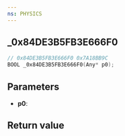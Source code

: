 ```yaml
---
ns: PHYSICS
---
```

## _0x84DE3B5FB3E666F0

```c
// 0x84DE3B5FB3E666F0 0x7A18BB9C
BOOL _0x84DE3B5FB3E666F0(Any* p0);
```


## Parameters
* **p0**: 

## Return value
